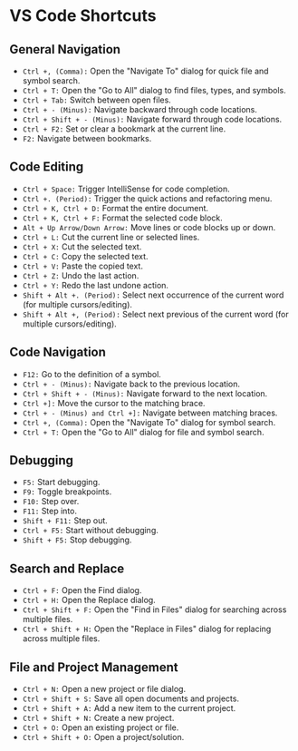 # VS Code Shortcuts

## General Navigation

- `Ctrl +, (Comma):` Open the "Navigate To" dialog for quick file and symbol search.
- `Ctrl + T:` Open the "Go to All" dialog to find files, types, and symbols.
- `Ctrl + Tab:` Switch between open files.
- `Ctrl + - (Minus):` Navigate backward through code locations.
- `Ctrl + Shift + - (Minus):` Navigate forward through code locations.
- `Ctrl + F2:` Set or clear a bookmark at the current line.
- `F2:` Navigate between bookmarks.

## Code Editing

- `Ctrl + Space:` Trigger IntelliSense for code completion.
- `Ctrl +. (Period):` Trigger the quick actions and refactoring menu.
- `Ctrl + K, Ctrl + D:` Format the entire document.
- `Ctrl + K, Ctrl + F:` Format the selected code block.
- `Alt + Up Arrow/Down Arrow:` Move lines or code blocks up or down.
- `Ctrl + L:` Cut the current line or selected lines.
- `Ctrl + X:` Cut the selected text.
- `Ctrl + C:` Copy the selected text.
- `Ctrl + V:` Paste the copied text.
- `Ctrl + Z:` Undo the last action.
- `Ctrl + Y:` Redo the last undone action.
- `Shift + Alt +. (Period):` Select next occurrence of the current word (for multiple cursors/editing).
- `Shift + Alt +, (Period):` Select next previous of the current word (for multiple cursors/editing).

## Code Navigation

- `F12:` Go to the definition of a symbol.
- `Ctrl + - (Minus):` Navigate back to the previous location.
- `Ctrl + Shift + - (Minus):` Navigate forward to the next location.
- `Ctrl +]:` Move the cursor to the matching brace.
- `Ctrl + - (Minus) and Ctrl +]:` Navigate between matching braces.
- `Ctrl +, (Comma):` Open the "Navigate To" dialog for symbol search.
- `Ctrl + T:` Open the "Go to All" dialog for file and symbol search.

## Debugging

- `F5:` Start debugging.
- `F9:` Toggle breakpoints.
- `F10:` Step over.
- `F11:` Step into.
- `Shift + F11:` Step out.
- `Ctrl + F5:` Start without debugging.
- `Shift + F5:` Stop debugging.

## Search and Replace

- `Ctrl + F:` Open the Find dialog.
- `Ctrl + H:` Open the Replace dialog.
- `Ctrl + Shift + F:` Open the "Find in Files" dialog for searching across multiple files.
- `Ctrl + Shift + H:` Open the "Replace in Files" dialog for replacing across multiple files.

## File and Project Management

- `Ctrl + N:` Open a new project or file dialog.
- `Ctrl + Shift + S:` Save all open documents and projects.
- `Ctrl + Shift + A:` Add a new item to the current project.
- `Ctrl + Shift + N:` Create a new project.
- `Ctrl + O:` Open an existing project or file.
- `Ctrl + Shift + O:` Open a project/solution.